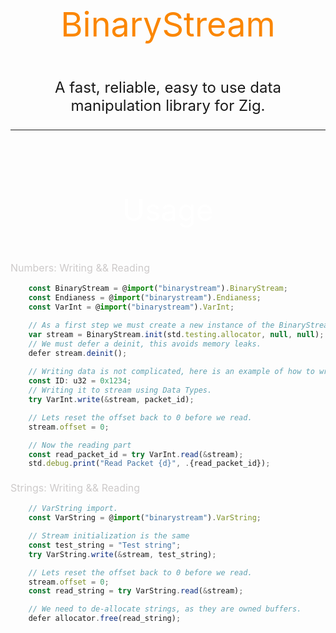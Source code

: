 <p align="center" style="font-size: 54px; color: #fb8600ff;"> BinaryStream </p>

<p align="center" style="font-size: 24px;" > A fast, reliable, easy to use data manipulation library for Zig. <p>

----


<p align="center" style="color: #ffffffff; font-size: 48px; padding-top: 10%;"> Usage  </p> 

<p align="left" style="color: #cdcacaff; font-size: 16px; padding-top: 1%;">Numbers: Writing && Reading  </p> 

```ts
    const BinaryStream = @import("binarystream").BinaryStream;
    const Endianess = @import("binarystream").Endianess;
    const VarInt = @import("binarystream").VarInt;

    // As a first step we must create a new instance of the BinaryStream
    var stream = BinaryStream.init(std.testing.allocator, null, null);
    // We must defer a deinit, this avoids memory leaks.
    defer stream.deinit();
    
    // Writing data is not complicated, here is an example of how to write a Packet ID.
    const ID: u32 = 0x1234;
    // Writing it to stream using Data Types. 
    try VarInt.write(&stream, packet_id);

    // Lets reset the offset back to 0 before we read.
    stream.offset = 0;

    // Now the reading part
    const read_packet_id = try VarInt.read(&stream);
    std.debug.print("Read Packet {d}", .{read_packet_id});
```

<p align="left" style="color: #cdcacaff; font-size: 16px; padding-top: 1%;">Strings: Writing && Reading  </p>

```ts
    // VarString import.
    const VarString = @import("binarystream").VarString;

    // Stream initialization is the same
    const test_string = "Test string";
    try VarString.write(&stream, test_string);

    // Lets reset the offset back to 0 before we read.
    stream.offset = 0;
    const read_string = try VarString.read(&stream);

    // We need to de-allocate strings, as they are owned buffers.
    defer allocator.free(read_string);

```
